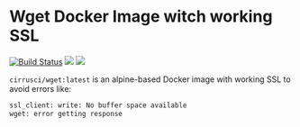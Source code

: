 # Wget Docker Image witch working SSL 

[![Build Status](https://api.cirrus-ci.com/github/cirruslabs/docker-wget.svg)](https://cirrus-ci.com/github/cirruslabs/docker-wget) [![](https://images.microbadger.com/badges/version/cirrusci/wget.svg)](https://microbadger.com/images/cirrusci/wget) [![](https://images.microbadger.com/badges/image/cirrusci/wget.svg)](https://microbadger.com/images/cirrusci/wget)

`cirrusci/wget:latest` is an alpine-based Docker image with working SSL to avoid errors like:

```bash
ssl_client: write: No buffer space available
wget: error getting response
```
